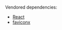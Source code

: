 Vendored dependencies:

- [React](https://reactjs.org)
- [faviconx](https://github.com/nicolasbize/faviconx)
